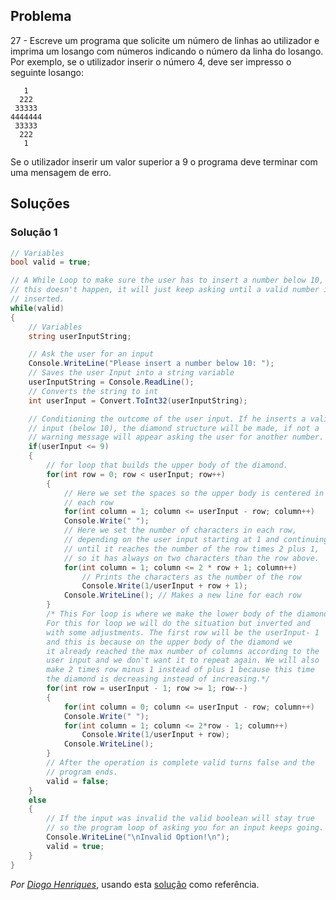 ## Problema

27 - Escreve um programa que solicite um número de linhas ao utilizador e
imprima um losango com números indicando o número da linha do losango. Por
exemplo, se o utilizador inserir o número 4, deve ser impresso o seguinte
losango:

```text
   1
  222
 33333
4444444
 33333
  222
   1
```

Se o utilizador inserir um valor superior a 9 o programa deve terminar com uma
mensagem de erro.

## Soluções

### Solução 1

```cs
// Variables
bool valid = true;

// A While Loop to make sure the user has to insert a number below 10, if 
// this doesn't happen, it will just keep asking until a valid number is
// inserted.
while(valid)
{
    // Variables
    string userInputString;

    // Ask the user for an input
    Console.WriteLine("Please insert a number below 10: ");
    // Saves the user Input into a string variable
    userInputString = Console.ReadLine();
    // Converts the string to int
    int userInput = Convert.ToInt32(userInputString);

    // Conditioning the outcome of the user input. If he inserts a valid
    // input (below 10), the diamond structure will be made, if not a
    // warning message will appear asking the user for another number.
    if(userInput <= 9)
    {
        // for loop that builds the upper body of the diamond.
        for(int row = 0; row < userInput; row++)
        {
            // Here we set the spaces so the upper body is centered in
            // each row
            for(int column = 1; column <= userInput - row; column++)
            Console.Write(" ");
            // Here we set the number of characters in each row,
            // depending on the user input starting at 1 and continuing
            // until it reaches the number of the row times 2 plus 1,
            // so it has always on two characters than the row above.
            for(int column = 1; column <= 2 * row + 1; column++)
                // Prints the characters as the number of the row
                Console.Write(1/userInput + row + 1);
            Console.WriteLine(); // Makes a new line for each row
        }
        /* This For loop is where we make the lower body of the diamond.
        For this for loop we will do the situation but inverted and 
        with some adjustments. The first row will be the userInput- 1
        and this is because on the upper body of the diamond we
        it already reached the max number of columns according to the
        user input and we don't want it to repeat again. We will also
        make 2 times row minus 1 instead of plus 1 because this time
        the diamond is decreasing instead of increasing.*/
        for(int row = userInput - 1; row >= 1; row--)
        {
            for(int column = 0; column <= userInput - row; column++)
            Console.Write(" ");
            for(int column = 1; column <= 2*row - 1; column++)
                Console.Write(1/userInput + row);
            Console.WriteLine();
        }
        // After the operation is complete valid turns false and the 
        // program ends.
        valid = false;
    }
    else
    {
        // If the input was invalid the valid boolean will stay true
        // so the program loop of asking you for an input keeps going.
        Console.WriteLine("\nInvalid Option!\n");
        valid = true;
    }
}
```
*Por [Diogo Henriques](https://github.com/diogo-h)*, usando esta 
[solução](https://www.w3resource.com/csharp-exercises/for-loop/csharp-for-loop-exercise-31.php)
como referência.